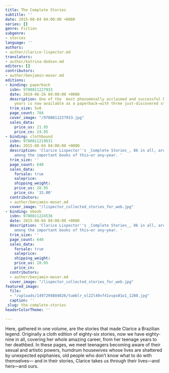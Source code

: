 ```yaml
---
title: The Complete Stories
subtitle: ''
date: 2015-08-04 04:00:00 +0000
series: []
genre: Fiction
subgenre:
- stories
language: ''
authors:
- author/clarice-lispector.md
translators:
- author/katrina-dodson.md
editors: []
contributors:
- author/benjamin-moser.md
editions:
- binding: paperback
  isbn: 9780811227933
  date: 2018-06-26 04:00:00 +0000
  description: One of the  most phenomenally acclaimed and successful books of recent
    years is now available as a paperback–with three just-discovered stories
  trim_size: 5x8
  page_count: 704
  cover_image: "/9780811227933.jpg"
  sales_data:
    price_us: 21.95
    price_cn: 24.95
- binding: clothbound
  isbn: 9780811219631
  date: 2015-08-04 04:00:00 +0000
  description: 'Clarice Lispector''s _Complete Stories_, 86 in all, are an epiphany,
    among the important books of this–or any–year. '
  trim_size: ''
  page_count: 640
  sales_data:
    forsale: true
    saleprice: 
    shipping_weight: 
    price_us: 28.95
    price_cn: '33.00'
  contributors:
  - author/benjamin-moser.md
  cover_image: "/lispector_collected_stories_for_web.jpg"
- binding: ebook
  isbn: 9780811224536
  date: 2015-08-04 04:00:00 +0000
  description: 'Clarice Lispector''s _Complete Stories_, 86 in all, are an epiphany,
    among the important books of this–or any–year. '
  trim_size: ''
  page_count: 640
  sales_data:
    forsale: true
    saleprice: 
    shipping_weight: 
    price_us: 28.95
    price_cn: 
  contributors:
  - author/benjamin-moser.md
  cover_image: "/lispector_collected_stories_for_web.jpg"
featured_image:
  file:
  - "/uploads/1497294884026/tumblr_ol22l49vf41vvps01o1_1280.jpg"
  caption: ''
_slug: the-complete-stories
headerColorTheme: ''

---
```

Here, gathered in one volume, are the stories that made Clarice a Brazilian legend. Originally a cloth edition of eighty-six stories, now we have eighty-nine in all, covering her whole amazing career, from her teenage years to her deathbed. In these pages, we meet teenagers becoming aware of their sexual and artistic powers, humdrum housewives whose lives are shattered by unexpected epiphanies, old people who don’t know what to do with themselves— and in their stories, Clarice takes us through their lives—and hers—and ours. 